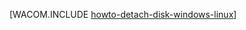 <properties linkid="manage-linux-how-to-guides-detach-a-disk" urlDisplayName="Detach a Disk" pageTitle="Detach a disk from a Linux Virtual Machine in Windows Azure" metaKeywords="Azure detaching disk, vm detached disk" description="Learn how to detach a data disk from a Windows Azure virtual machine." metaCanonical="http://www.windowsazure.com/en-us/manage/windows/how-to-guides/detach-a-disk/" services="virtual-machines" documentationCenter="" title="" authors=""  solutions="" writer="" manager="" editor=""  />




[WACOM.INCLUDE [howto-detach-disk-windows-linux](../includes/howto-detach-disk-windows-linux.md)]
